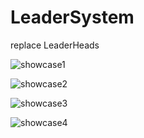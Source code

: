 # LeaderSystem
replace LeaderHeads

![showcase1](https://gyazo.com/19cc4c2197d9f8b200ed3bccef088e72.gif)

![showcase2](https://gyazo.com/cc7bb4c1001c48b78e7fd22b8852946c.gif)

![showcase3](https://cdn.discordapp.com/attachments/443679663739633674/544518576183181313/069891fa4d2a8db5ddac97fda22a029d.png)

![showcase4](https://cdn.discordapp.com/attachments/443679663739633674/544459319186292737/21d7c192ee15507a4e79b37e2b8c9063.png)
